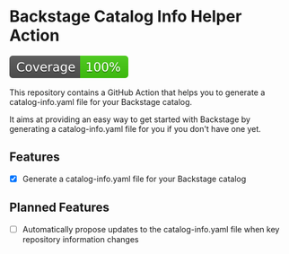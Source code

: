 # Backstage Catalog Info Helper Action

![coverage](./badges/coverage.svg)

This repository contains a GitHub Action that helps you to generate a catalog-info.yaml file for your Backstage catalog.

It aims at providing an easy way to get started with Backstage by generating a catalog-info.yaml file for you if you don't have one yet.

## Features

- [x] Generate a catalog-info.yaml file for your Backstage catalog

## Planned Features

- [ ] Automatically propose updates to the catalog-info.yaml file when key repository information changes
